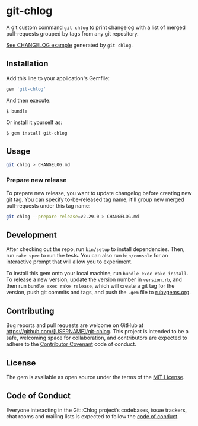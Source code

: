# git-chlog

A git custom command `git chlog` to print changelog with a list of merged pull-requests grouped by tags from any git repository.

[See CHANGELOG example](https://github.com/teohm/git-chlog/blob/master/CHANGELOG.md) generated by `git chlog`.

## Installation

Add this line to your application's Gemfile:

```ruby
gem 'git-chlog'
```

And then execute:

    $ bundle

Or install it yourself as:

    $ gem install git-chlog

## Usage

```sh
git chlog > CHANGELOG.md
```

### Prepare new release
To prepare new release, you want to update changelog before creating new git tag. You can specify to-be-released tag name, it'll group new merged pull-requests under this tag name:

```sh
git chlog --prepare-release=v2.29.0 > CHANGELOG.md
```

## Development

After checking out the repo, run `bin/setup` to install dependencies. Then, run `rake spec` to run the tests. You can also run `bin/console` for an interactive prompt that will allow you to experiment.

To install this gem onto your local machine, run `bundle exec rake install`. To release a new version, update the version number in `version.rb`, and then run `bundle exec rake release`, which will create a git tag for the version, push git commits and tags, and push the `.gem` file to [rubygems.org](https://rubygems.org).

## Contributing

Bug reports and pull requests are welcome on GitHub at https://github.com/[USERNAME]/git-chlog. This project is intended to be a safe, welcoming space for collaboration, and contributors are expected to adhere to the [Contributor Covenant](http://contributor-covenant.org) code of conduct.

## License

The gem is available as open source under the terms of the [MIT License](http://opensource.org/licenses/MIT).

## Code of Conduct

Everyone interacting in the Git::Chlog project’s codebases, issue trackers, chat rooms and mailing lists is expected to follow the [code of conduct](https://github.com/[USERNAME]/git-chlog/blob/master/CODE_OF_CONDUCT.md).
